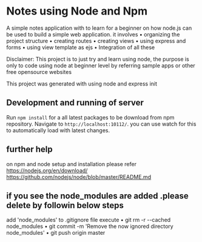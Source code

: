 # Notes using Node and Npm

A simple notes application with to learn for a beginner on how node.js  can be used to build a simple web application. it involves
•	organizing the project structure
•	creating routes
•	creating views
•	using express and forms
•	using view template as ejs
•	Integration of all these

Disclaimer: This project is to just try and learn using node, the purpose is only to code using node at beginner level by referring sample apps or other free opensource websites

This project was generated with  using node and express init

## Development  and running of server

Run `npm install` for a all latest packages to be download from npm repository. Navigate to `http://localhost:10112/`.  you can use watch for this to automatically load with latest changes.

## further help 

on npm and node setup and installation please refer
https://nodejs.org/en/download/
https://github.com/nodejs/node/blob/master/README.md

## if you see the node_modules are added .please delete by followin below steps
add 'node_modules' to .gitignore file
execute
•	git rm -r --cached node_modules
•	git commit -m 'Remove the now ignored directory node_modules'
•	git push origin master
